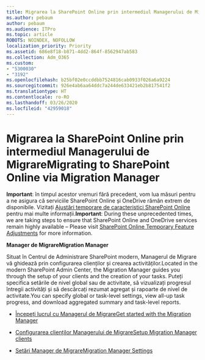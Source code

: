 ```yaml
---
title: Migrarea la SharePoint Online prin intermediul Managerului de Migrare
ms.author: pebaum
author: pebaum
ms.audience: ITPro
ms.topic: article
ROBOTS: NOINDEX, NOFOLLOW
localization_priority: Priority
ms.assetid: 686e8f18-b871-4dd2-864f-8562947ab583
ms.collection: Adm_O365
ms.custom:
- "5300030"
- "3192"
ms.openlocfilehash: b25bf02e0ccddbb7524816cab0933f026a6a9224
ms.sourcegitcommit: 926e4ab6aa64ddc7a244de633421eb2b817541f2
ms.translationtype: HT
ms.contentlocale: ro-RO
ms.lasthandoff: 03/26/2020
ms.locfileid: "42959018"
---
```

# <a name="migrating-to-sharepoint-online-via-migration-manager"></a><span data-ttu-id="91537-102">Migrarea la SharePoint Online prin intermediul Managerului de Migrare</span><span class="sxs-lookup"><span data-stu-id="91537-102">Migrating to SharePoint Online via Migration Manager</span></span>

<span data-ttu-id="91537-103">**Important**: în timpul acestor vremuri fără precedent, vom lua măsuri pentru a ne asigura că serviciile SharePoint Online și OneDrive rămân extrem de disponibile. Vizitați [Ajustări temporare de caracteristici SharePoint Online](https://aka.ms/ODSPAdjustments) pentru mai multe informații.</span><span class="sxs-lookup"><span data-stu-id="91537-103">**Important**: During these unprecedented times, we are taking steps to ensure that SharePoint Online and OneDrive services remain highly available – Please visit [SharePoint Online Temporary Feature Adjustments](https://aka.ms/ODSPAdjustments) for more information.</span></span>

<span data-ttu-id="91537-104">**Manager de Migrare**</span><span class="sxs-lookup"><span data-stu-id="91537-104">**Migration Manager**</span></span>

<span data-ttu-id="91537-105">Situat în Centrul de Administrare SharePoint modern, Managerul de Migrare vă ghidează prin configurarea clienților și crearea activităților.</span><span class="sxs-lookup"><span data-stu-id="91537-105">Located in the modern SharePoint Admin Center, the Migration Manager guides you through the setup of your clients and the creation of your tasks.</span></span> <span data-ttu-id="91537-106">Puteți specifica setările de nivel global sau de activitate, să vizualizați progresul întregii activități și să descărcați rezumat agregat și rapoarte de nivel de activitate.</span><span class="sxs-lookup"><span data-stu-id="91537-106">You can specify global or task-level settings, view all-up task progress, and download aggregated summary and task-level reports.</span></span>

- [<span data-ttu-id="91537-107">Începeți lucrul cu Managerul de Migrare</span><span class="sxs-lookup"><span data-stu-id="91537-107">Get started with the Migration Manager</span></span>](https://docs.microsoft.com/sharepointmigration/mm-get-started)

- [<span data-ttu-id="91537-108">Configurarea clienților Managerului de Migrare</span><span class="sxs-lookup"><span data-stu-id="91537-108">Setup Migration Manager clients</span></span>](https://docs.microsoft.com/sharepointmigration/mm-setup-clients)

- [<span data-ttu-id="91537-109">Setări Manager de Migrare</span><span class="sxs-lookup"><span data-stu-id="91537-109">Migration Manager Settings</span></span>](https://docs.microsoft.com/sharepointmigration/mm-settings)
